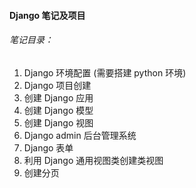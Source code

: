 #### Django 笔记及项目

###### 笔记目录：

1. Django 环境配置 (需要搭建 python 环境)
2. Django 项目创建
3. 创建 Django 应用
4. 创建 Django 模型
5. 创建 Django 视图
6. Django admin 后台管理系统
7. Django 表单
8. 利用 Django 通用视图类创建类视图
9. 创建分页
